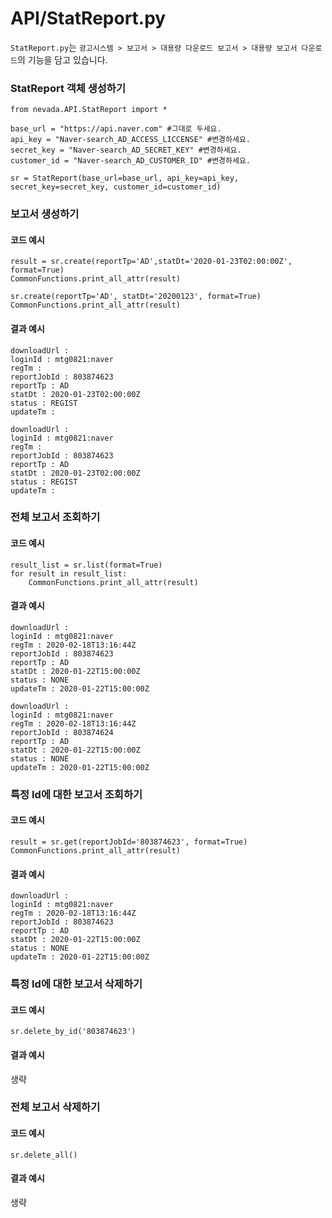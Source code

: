 # API/StatReport.py
`StatReport.py`는 `광고시스템 > 보고서 > 대용량 다운로드 보고서 > 대용량 보고서 다운로드`의 기능을 담고 있습니다. <br>


### StatReport 객체 생성하기
	from nevada.API.StatReport import *
	
	base_url = "https://api.naver.com" #그대로 두세요.
	api_key = "Naver-search_AD_ACCESS_LICCENSE" #변경하세요.
	secret_key = "Naver-search_AD_SECRET_KEY" #변경하세요.
	customer_id = "Naver-search_AD_CUSTOMER_ID" #변경하세요.
	
	sr = StatReport(base_url=base_url, api_key=api_key, secret_key=secret_key, customer_id=customer_id)


### 보고서 생성하기
#### 코드 예시
    result = sr.create(reportTp='AD',statDt='2020-01-23T02:00:00Z', format=True)
    CommonFunctions.print_all_attr(result)

    sr.create(reportTp='AD', statDt='20200123', format=True)
    CommonFunctions.print_all_attr(result)
#### 결과 예시
	downloadUrl : 
	loginId : mtg0821:naver
	regTm : 
	reportJobId : 803874623
	reportTp : AD
	statDt : 2020-01-23T02:00:00Z
	status : REGIST
	updateTm : 
	
	downloadUrl : 
	loginId : mtg0821:naver
	regTm : 
	reportJobId : 803874623
	reportTp : AD
	statDt : 2020-01-23T02:00:00Z
	status : REGIST
	updateTm : 


### 전체 보고서 조회하기
#### 코드 예시
    result_list = sr.list(format=True)
    for result in result_list:
        CommonFunctions.print_all_attr(result)
#### 결과 예시
	downloadUrl : 
	loginId : mtg0821:naver
	regTm : 2020-02-18T13:16:44Z
	reportJobId : 803874623
	reportTp : AD
	statDt : 2020-01-22T15:00:00Z
	status : NONE
	updateTm : 2020-01-22T15:00:00Z
	
	downloadUrl : 
	loginId : mtg0821:naver
	regTm : 2020-02-18T13:16:44Z
	reportJobId : 803874624
	reportTp : AD
	statDt : 2020-01-22T15:00:00Z
	status : NONE
	updateTm : 2020-01-22T15:00:00Z


### 특정 Id에 대한 보고서 조회하기
#### 코드 예시
    result = sr.get(reportJobId='803874623', format=True)
    CommonFunctions.print_all_attr(result)
#### 결과 예시
	downloadUrl : 
	loginId : mtg0821:naver
	regTm : 2020-02-18T13:16:44Z
	reportJobId : 803874623
	reportTp : AD
	statDt : 2020-01-22T15:00:00Z
	status : NONE
	updateTm : 2020-01-22T15:00:00Z

### 특정 Id에 대한 보고서 삭제하기
#### 코드 예시
    sr.delete_by_id('803874623')
#### 결과 예시
생략

### 전체 보고서 삭제하기
#### 코드 예시
	sr.delete_all()
#### 결과 예시
생략

